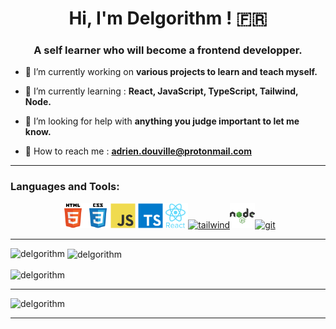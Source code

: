 <h1 align="center">Hi, I'm Delgorithm ! 🇫🇷</h1>
<h3 align="center">A self learner who will become a frontend developper.</h3>



- 🎯 I’m currently working on **various projects to learn and teach myself.**

- 🎯 I’m currently learning : **React, JavaScript, TypeScript, Tailwind, Node.**

- 🎯 I’m looking for help with **anything you judge important to let me know.**

- 📨 How to reach me : **adrien.douville@protonmail.com**

----------

<h3 align="left">Languages and Tools:</h3>
<p align="center"><a href="https://www.w3.org/html/" target="_blank" rel="noreferrer"><img src="https://raw.githubusercontent.com/devicons/devicon/master/icons/html5/html5-original-wordmark.svg" alt="html5" width="40" height="40"/></a><a href="https://www.w3schools.com/css/" target="_blank" rel="noreferrer"><img src="https://raw.githubusercontent.com/devicons/devicon/master/icons/css3/css3-original-wordmark.svg" alt="css3" width="40" height="40"/></a><a href="https://developer.mozilla.org/en-US/docs/Web/JavaScript" target="_blank" rel="noreferrer"><img src="https://raw.githubusercontent.com/devicons/devicon/master/icons/javascript/javascript-original.svg" alt="javascript" width="40" height="40"/></a> <a href="https://www.typescriptlang.org/" target="_blank" rel="noreferrer"> <img src="https://raw.githubusercontent.com/devicons/devicon/master/icons/typescript/typescript-original.svg" alt="typescript" width="40" height="40"/></a><a href="https://reactjs.org/" target="_blank" rel="noreferrer"><img src="https://raw.githubusercontent.com/devicons/devicon/master/icons/react/react-original-wordmark.svg" alt="react" width="40" height="40"/></a><a href="https://tailwindcss.com/" target="_blank" rel="noreferrer"><img src="https://www.vectorlogo.zone/logos/tailwindcss/tailwindcss-icon.svg" alt="tailwind" width="40" height="40"/></a><a href="[https://nodejs.org](https://nodejs.org/)" target="_blank" rel="noreferrer"><img src="https://raw.githubusercontent.com/devicons/devicon/master/icons/nodejs/nodejs-original-wordmark.svg" alt="nodejs" width="40" height="40"/></a><a href="https://git-scm.com/" target="_blank" rel="noreferrer"><img src="https://www.vectorlogo.zone/logos/git-scm/git-scm-icon.svg" alt="git" width="40" height="40"/></a></p>

----------

<p><img align="left" src="https://github-readme-stats.vercel.app/api/top-langs?username=delgorithm&show_icons=true&locale=en&layout=compact" alt="delgorithm" /></p>

<p>&nbsp;<img align="center" src="https://github-readme-stats.vercel.app/api?username=delgorithm&show_icons=true&locale=en" alt="delgorithm" /></p>

<p><img align="center" src="https://github-readme-streak-stats.herokuapp.com/?user=delgorithm&" alt="delgorithm" /></p>

----------

<p align="left"> <img src="https://komarev.com/ghpvc/?username=delgorithm&label=Profile%20views&color=0e75b6&style=flat" alt="delgorithm" /> </p>

----------
